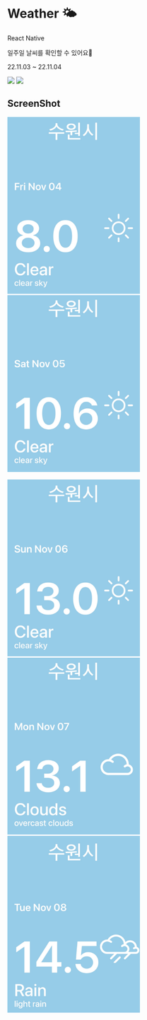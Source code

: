 # Weather 🌤

React Native

일주일 날씨를 확인할 수 있어요🌈

22.11.03 ~ 22.11.04

<img src="https://img.shields.io/badge/React-61DAFB?style=flat-square&logo=React&logoColor=white"/></a>
<img src="https://img.shields.io/badge/Javascript-F7DF1E?style=flat-square&logo=javascript&logoColor=white"/></a>


## ScreenShot

<img src="https://github.com/aubepluieh3/Weather/blob/8b0d41f5e9cc06d1c5287e6007ce593342e63933/ScreenShot/4.jpg" width="300px" height="400px"> <img src="https://github.com/aubepluieh3/Weather/blob/8b0d41f5e9cc06d1c5287e6007ce593342e63933/ScreenShot/5.jpg" width="300px" height="400px">

<img src="https://github.com/aubepluieh3/Weather/blob/8b0d41f5e9cc06d1c5287e6007ce593342e63933/ScreenShot/6.jpg" width="300px" height="400px"> <img src="https://github.com/aubepluieh3/Weather/blob/8b0d41f5e9cc06d1c5287e6007ce593342e63933/ScreenShot/7.jpg" width="300px" height="400px"> <img src="https://github.com/aubepluieh3/Weather/blob/8b0d41f5e9cc06d1c5287e6007ce593342e63933/ScreenShot/8.jpg" width="300px" height="400px">
